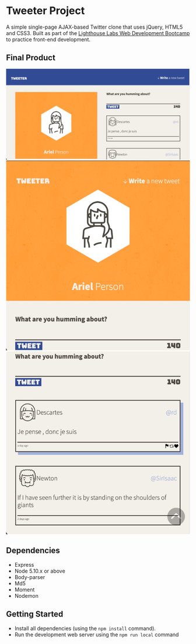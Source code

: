 # Tweeter Project

A simple single-page AJAX-based Twitter clone that uses jQuery, HTML5 and CSS3. Built as part of the [Lighthouse Labs Web Development Bootcamp](https://www.lighthouselabs.ca/en/web-development-bootcamp) to practice front-end development.

## Final Product

!["Screenshot of desktop view"](https://github.com/josephblais/tweeter/blob/master/docs/desktop.png)
!["Screenshot of mobile view header"](https://github.com/josephblais/tweeter/blob/master/docs/mobile.png)
!["Screenshot of mobile view tweets"](https://github.com/josephblais/tweeter/blob/master/docs/mobile-2.png)

## Dependencies

- Express
- Node 5.10.x or above
- Body-parser
- Md5
- Moment
- Nodemon

## Getting Started

- Install all dependencies (using the `npm install` command).
- Run the development web server using the `npm run local` command

